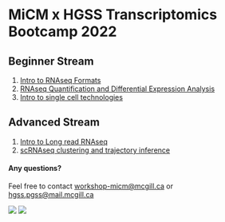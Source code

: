 # MiCM x HGSS Transcriptomics Bootcamp 2022

## Beginner Stream
1. [Intro to RNAseq Formats](https://github.com/McGill-MiCM/MiCM_BootcampF22_IntroRNAseqFormats)
2. [RNAseq Quantification and Differential Expression Analysis](https://github.com/McGill-MiCM/MiCM_BootcampF22_RNAseqQuantification)
3. [Intro to single cell technologies](https://github.com/McGill-MiCM/MiCM_BootcampF22_Intro_Singlecell)

## Advanced Stream
1. [Intro to Long read RNAseq](https://github.com/McGill-MiCM/MiCM_BootcampF22_LongRead_RNAseq)
2. [scRNAseq clustering and trajectory inference](https://github.com/McGill-MiCM/MiCM_BootcampF22_singleCell_Clustering_trajectoryInference)




















#### Any questions?
Feel free to contact workshop-micm@mcgill.ca or hgss.pgss@mail.mcgill.ca 


![](https://user-images.githubusercontent.com/58442767/204903856-48c6178b-d553-416a-ad93-b864f48d73e7.png) ![](https://external-content.duckduckgo.com/iu/?u=https%3A%2F%2Fhgssconference2015.files.wordpress.com%2F2015%2F02%2Fhgsslogo-black.png%3Fw%3D300%26h%3D166&f=1&nofb=1&ipt=b75e34270421a48f84f43280839f281a84035b4e0c58a82c0e3a0a60946b12d9&ipo=images)

